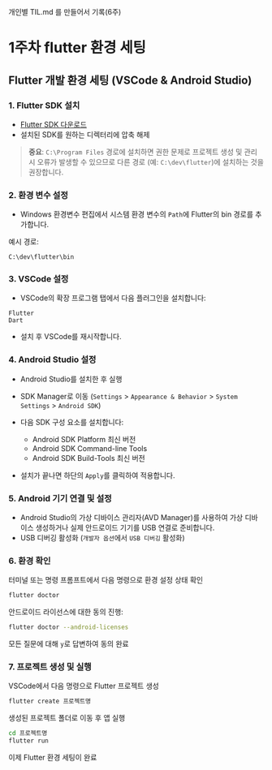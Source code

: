 개인별 TIL.md 를 만들어서 기록(6주)

# 1주차 flutter 환경 세팅

## Flutter 개발 환경 세팅 (VSCode & Android Studio)

### 1. Flutter SDK 설치

- [Flutter SDK 다운로드](https://flutter.dev/docs/get-started/install)
- 설치된 SDK를 원하는 디렉터리에 압축 해제

> **중요**: `C:\Program Files` 경로에 설치하면 권한 문제로 프로젝트 생성 및 관리 시 오류가 발생할 수 있으므로 다른 경로 (예: `C:\dev\flutter`)에 설치하는 것을 권장합니다.

### 2. 환경 변수 설정

- Windows 환경변수 편집에서 시스템 환경 변수의 `Path`에 Flutter의 bin 경로를 추가합니다.

예시 경로:

```
C:\dev\flutter\bin
```

### 3. VSCode 설정

- VSCode의 확장 프로그램 탭에서 다음 플러그인을 설치합니다:

```
Flutter
Dart
```

- 설치 후 VSCode를 재시작합니다.

### 4. Android Studio 설정

- Android Studio를 설치한 후 실행

- SDK Manager로 이동 (`Settings` > `Appearance & Behavior` > `System Settings` > `Android SDK`)

- 다음 SDK 구성 요소를 설치합니다:

  - Android SDK Platform 최신 버전
  - Android SDK Command-line Tools
  - Android SDK Build-Tools 최신 버전

- 설치가 끝나면 하단의 `Apply`를 클릭하여 적용합니다.

### 5. Android 기기 연결 및 설정

- Android Studio의 가상 디바이스 관리자(AVD Manager)를 사용하여 가상 디바이스 생성하거나 실제 안드로이드 기기를 USB 연결로 준비합니다.
- USB 디버깅 활성화 (`개발자 옵션`에서 `USB 디버깅` 활성화)

### 6. 환경 확인

터미널 또는 명령 프롬프트에서 다음 명령으로 환경 설정 상태 확인

```bash
flutter doctor
```

안드로이드 라이선스에 대한 동의 진행:

```bash
flutter doctor --android-licenses
```

모든 질문에 대해 `y`로 답변하여 동의 완료

### 7. 프로젝트 생성 및 실행

VSCode에서 다음 명령으로 Flutter 프로젝트 생성

```bash
flutter create 프로젝트명
```

생성된 프로젝트 폴더로 이동 후 앱 실행

```bash
cd 프로젝트명
flutter run
```

이제 Flutter 환경 세팅이 완료

